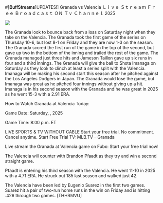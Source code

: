 #[𝐁𝐮𝐟𝐟𝐒𝐭𝐫𝐞𝐚𝐦𝐬]UPDATES!] Granada vs Valencia Ｌｉｖｅ Ｓｔｒｅａｍ Ｆｒｅｅ Ｂｒｏａｄｃａｓｔ ＯＮ Ｔｖ Ｃｈａｎｎｅｌ  2025  
  
  
[![](https://i.imgur.com/qSNzIqt.png)](https://movie.rssnews.media/wgVHCqL.php)  
  
The Granada look to bounce back from a loss on Saturday night when they take on the Valencia. The Granada took the first game of the series on Thursday 10-6, but lost 8-1 on Friday and they are now 1-3 on the season. The Granada scored the first run of the game in the top of the second, but gave up two in the bottom of the inning and trailed the rest of the game. The Granada managed just three hits and Jameson Taillon gave up six runs in four and a third innings. The Granada will give the ball to Shota Imanaga on Saturday as they look to clinch at least a series split with the Valencia. Imanaga will be making his second start this season after he pitched against the Los Angeles Dodgers in Japan. The Granada would lose the game, but Imanaga was great as he pitched four innings without giving up a hit. Imanaga is in his second season with the Granada and he was great in 2025 as he went 15-3 with a 2.91 ERA.

How to Watch Granada at Valencia Today:

Game Date: Saturday, , 2025

Game Time: 8:00 p.m. ET

LIVE SPORTS & TV WITHOUT CABLE
Start your free trial. No commitment. Cancel anytime.
Start Free Trial
TV: MLB.TV – Granada

Live stream the Granada at Valencia game on Fubo: Start your free trial now!

The Valencia will counter with Brandon Pfaadt as they try and win a second straight game.

Pfaadt is entering his third season with the Valencia. He went 11-10 in 2025 with a 4.71 ERA. He struck out 185 last season and walked just 42.

The Valencia have been led by Eugenio Suarez in the first two games. Suarez hit a pair of two-run home runs in the win on Friday and is hitting .429 through two games. [THHRMVU]